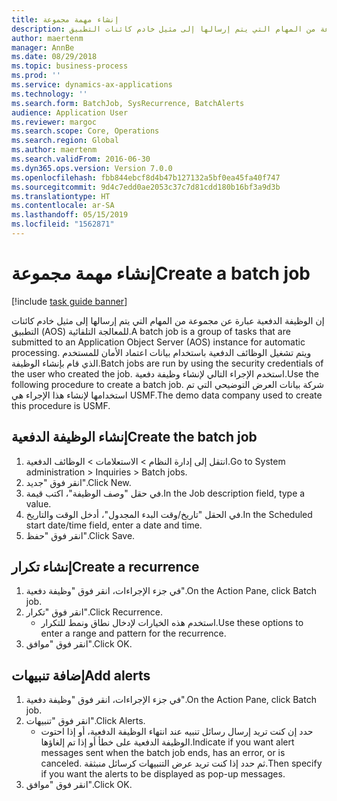 ```yaml
---
title: إنشاء مهمة مجموعة
description: إن الوظيفة الدفعية عبارة عن مجموعة من المهام التي يتم إرسالها إلى مثيل خادم كائنات التطبيق‬ (AOS) للمعالجة التلقائية.
author: maertenm
manager: AnnBe
ms.date: 08/29/2018
ms.topic: business-process
ms.prod: ''
ms.service: dynamics-ax-applications
ms.technology: ''
ms.search.form: BatchJob, SysRecurrence, BatchAlerts
audience: Application User
ms.reviewer: margoc
ms.search.scope: Core, Operations
ms.search.region: Global
ms.author: maertenm
ms.search.validFrom: 2016-06-30
ms.dyn365.ops.version: Version 7.0.0
ms.openlocfilehash: fbb844ebcf8d4b47b127132a5bf0ea45fa40f747
ms.sourcegitcommit: 9d4c7edd0ae2053c37c7d81cdd180b16bf3a9d3b
ms.translationtype: HT
ms.contentlocale: ar-SA
ms.lasthandoff: 05/15/2019
ms.locfileid: "1562871"
---
```

# <a name="create-a-batch-job"></a><span data-ttu-id="51b10-103">إنشاء مهمة مجموعة</span><span class="sxs-lookup"><span data-stu-id="51b10-103">Create a batch job</span></span>

[!include [task guide banner](../../includes/task-guide-banner.md)]

<span data-ttu-id="51b10-104">إن الوظيفة الدفعية عبارة عن مجموعة من المهام التي يتم إرسالها إلى مثيل خادم كائنات التطبيق‬ (AOS) للمعالجة التلقائية.</span><span class="sxs-lookup"><span data-stu-id="51b10-104">A batch job is a group of tasks that are submitted to an Application Object Server (AOS) instance for automatic processing.</span></span> <span data-ttu-id="51b10-105">ويتم تشغيل الوظائف الدفعية باستخدام بيانات اعتماد الأمان للمستخدم الذي قام بإنشاء الوظيفة.</span><span class="sxs-lookup"><span data-stu-id="51b10-105">Batch jobs are run by using the security credentials of the user who created the job.</span></span> <span data-ttu-id="51b10-106">استخدم الإجراء التالي لإنشاء وظيفة دفعية.</span><span class="sxs-lookup"><span data-stu-id="51b10-106">Use the following procedure to create a batch job.</span></span> <span data-ttu-id="51b10-107">شركة بيانات العرض التوضيحي التي تم استخدامها لإنشاء هذا الإجراء هي USMF.</span><span class="sxs-lookup"><span data-stu-id="51b10-107">The demo data company used to create this procedure is USMF.</span></span>


## <a name="create-the-batch-job"></a><span data-ttu-id="51b10-108">إنشاء الوظيفة الدفعية</span><span class="sxs-lookup"><span data-stu-id="51b10-108">Create the batch job</span></span>
1. <span data-ttu-id="51b10-109">انتقل إلى إدارة النظام > الاستعلامات > الوظائف الدفعية.</span><span class="sxs-lookup"><span data-stu-id="51b10-109">Go to System administration > Inquiries > Batch jobs.</span></span>
2. <span data-ttu-id="51b10-110">انقر فوق "جديد".</span><span class="sxs-lookup"><span data-stu-id="51b10-110">Click New.</span></span>
3. <span data-ttu-id="51b10-111">في حقل "وصف الوظيفة"، اكتب قيمة.</span><span class="sxs-lookup"><span data-stu-id="51b10-111">In the Job description field, type a value.</span></span>
4. <span data-ttu-id="51b10-112">في الحقل "تاريخ/وقت البدء المجدول‬"، أدخل الوقت والتاريخ.</span><span class="sxs-lookup"><span data-stu-id="51b10-112">In the Scheduled start date/time field, enter a date and time.</span></span>
5. <span data-ttu-id="51b10-113">انقر فوق "حفظ".</span><span class="sxs-lookup"><span data-stu-id="51b10-113">Click Save.</span></span>

## <a name="create-a-recurrence"></a><span data-ttu-id="51b10-114">إنشاء تكرار</span><span class="sxs-lookup"><span data-stu-id="51b10-114">Create a recurrence</span></span>
1. <span data-ttu-id="51b10-115">في جزء الإجراءات، انقر فوق "وظيفة دفعية".</span><span class="sxs-lookup"><span data-stu-id="51b10-115">On the Action Pane, click Batch job.</span></span>
2. <span data-ttu-id="51b10-116">انقر فوق "تكرار".</span><span class="sxs-lookup"><span data-stu-id="51b10-116">Click Recurrence.</span></span>
    * <span data-ttu-id="51b10-117">استخدم هذه الخيارات لإدخال نطاق ونمط للتكرار.</span><span class="sxs-lookup"><span data-stu-id="51b10-117">Use these options to enter a range and pattern for the recurrence.</span></span>  
3. <span data-ttu-id="51b10-118">انقر فوق "موافق".</span><span class="sxs-lookup"><span data-stu-id="51b10-118">Click OK.</span></span>

## <a name="add-alerts"></a><span data-ttu-id="51b10-119">إضافة تنبيهات</span><span class="sxs-lookup"><span data-stu-id="51b10-119">Add alerts</span></span>
1. <span data-ttu-id="51b10-120">في جزء الإجراءات، انقر فوق "وظيفة دفعية".</span><span class="sxs-lookup"><span data-stu-id="51b10-120">On the Action Pane, click Batch job.</span></span>
2. <span data-ttu-id="51b10-121">انقر فوق "تنبيهات".</span><span class="sxs-lookup"><span data-stu-id="51b10-121">Click Alerts.</span></span>
    * <span data-ttu-id="51b10-122">حدد إن كنت تريد إرسال رسائل تنبيه عند انتهاء الوظيفة الدفعية‬، أو إذا احتوت الوظيفة الدفعية على خطأ أو إذا تم إلغاؤها.</span><span class="sxs-lookup"><span data-stu-id="51b10-122">Indicate if you want alert messages sent when the batch job ends, has an error, or is canceled.</span></span> <span data-ttu-id="51b10-123">ثم حدد إذا كنت تريد عرض التنبيهات كرسائل منبثقة.</span><span class="sxs-lookup"><span data-stu-id="51b10-123">Then specify if you want the alerts to be displayed as pop-up messages.</span></span>   
3. <span data-ttu-id="51b10-124">انقر فوق "موافق".</span><span class="sxs-lookup"><span data-stu-id="51b10-124">Click OK.</span></span>

